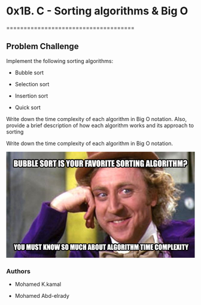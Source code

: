 # 0x1B. C - Sorting algorithms & Big O

=====================================

## Problem Challenge

Implement the following sorting algorithms:

- Bubble sort

- Selection sort

- Insertion sort

- Quick sort

Write down the time complexity of each algorithm in Big O notation. Also, provide a brief description of how each algorithm works and its approach to sorting

Write down the time complexity of each algorithm in Big O notation.

![Alt text][def]

[def]: image.png

### Authors

- Mohamed K.kamal

- Mohamed Abd-elrady
